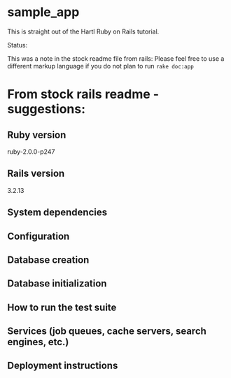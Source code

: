 # sample_app
This is straight out of the Hartl Ruby on Rails tutorial.

Status:

This was a note in the stock readme file from rails:
Please feel free to use a different markup language if you do not plan to run
`rake doc:app`


# From stock rails readme - suggestions:

## Ruby version

ruby-2.0.0-p247

## Rails version

3.2.13

## System dependencies

## Configuration

## Database creation

## Database initialization

## How to run the test suite

## Services (job queues, cache servers, search engines, etc.)

## Deployment instructions
